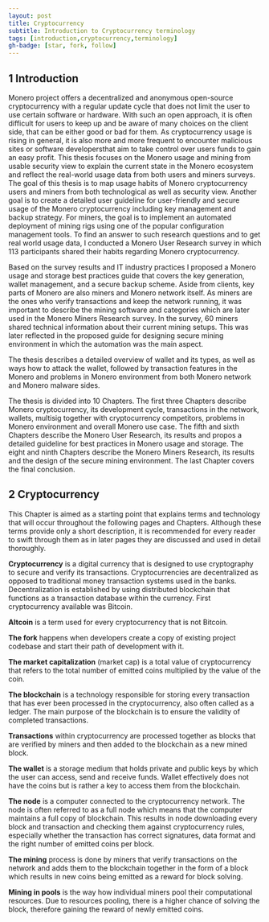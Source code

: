 ```yaml
---
layout: post
title: Cryptocurrency
subtitle: Introduction to Cryptocurrency terminology 
tags: [introduction,cryptocurrency,terminology]
gh-badge: [star, fork, follow]
---
```


## 1 Introduction
Monero project offers a decentralized and anonymous open-source cryptocurrency with a regular update cycle that does not limit the user to use certain software or hardware. With such an open approach, it is often difficult for users to keep up and be aware of many choices on the client side, that can be either good or bad for them. As cryptocurrency usage is rising in general, it is also more and more frequent to encounter malicious sites or software developersthat aim to take control over users funds to gain an easy profit. This thesis focuses on the Monero usage and mining from usable security view to explain the current state in the Monero ecosystem and reflect
the real-world usage data from both users and miners surveys. The goal of this thesis is to map usage habits of Monero cryptocurrency users and miners from both technological as well as security view. Another goal is to create a detailed user guideline for user-friendly and secure usage of the Monero cryptocurrency including key management and backup strategy. For miners, the goal is to implement an automated deployment of mining rigs using one of the popular configuration management tools.
To find an answer to such research questions and to get real world usage data, I conducted a Monero User Research survey in which 113 participants shared their habits regarding Monero cryptocurrency.

Based on the survey results and IT industry practices I proposed a Monero usage and storage best practices guide that covers the key generation, wallet management, and a secure backup scheme. Aside from clients, key parts of Monero are also miners and Monero network itself. As miners are the ones who verify transactions and keep the network running, it was important to describe the mining software and categories which are later used in the Monero Miners Research survey. In the survey, 60 miners shared technical information about their current mining setups. This was later reflected in the proposed guide for designing secure mining environment in which the automation was the main aspect.

The thesis describes a detailed overview of wallet and its types, as well as ways how to attack the wallet, followed by transaction features in the Monero and problems in Monero environment from both Monero network and Monero malware sides. 

The thesis is divided into 10 Chapters. The first three Chapters describe Monero cryptocurrency, its development cycle, transactions in the network, wallets, multisig together with cryptocurrency competitors, problems in Monero environment and overall Monero use case. The fifth and sixth Chapters describe the Monero User Research, its results and propos a detailed guideline for best practices in Monero usage and storage. The eight and ninth Chapters describe the Monero Miners Research, its results and the design of the secure mining environment. The last Chapter covers the final conclusion.

## 2 Cryptocurrency
This Chapter is aimed as a starting point that explains terms and technology that will occur throughout the following pages and Chapters. Although these terms provide only a short description, it is recommended for every reader to swift through them as in later pages they are discussed and used in detail thoroughly.

**Cryptocurrency** is a digital currency that is designed to use cryptography to secure and verify its transactions. Cryptocurrencies are decentralized as opposed to traditional money transaction systems used in the banks. Decentralization is established by using distributed blockchain that functions as a transaction database within the currency. First cryptocurrency available was Bitcoin.

**Altcoin** is a term used for every cryptocurrency that is not Bitcoin.

**The fork** happens when developers create a copy of existing project codebase and start their path of development with it.

**The market capitalization** (market cap) is a total value of cryptocurrency that refers to the total number of emitted coins multiplied by the value of the coin.

**The blockchain** is a technology responsible for storing every transaction that has ever been processed in the cryptocurrency, also often called as a ledger. The main purpose of the blockchain is to ensure the validity of completed transactions.

**Transactions** within cryptocurrency are processed together as blocks that are verified by miners and then added to the blockchain as a new mined block.

**The wallet** is a storage medium that holds private and public keys by which the user can access, send and receive funds. Wallet effectively does not have the coins but is rather a key to access them from the blockchain.

**The node** is a computer connected to the cryptocurrency network. The node is often referred to as a full node which means that the computer maintains a full copy of blockchain. This results in node downloading every block and transaction and checking them against cryptocurrency rules, especially whether the transaction has correct
signatures, data format and the right number of emitted coins per block.

**The mining** process is done by miners that verify transactions on the network and adds them to the blockchain together in the form of a block which results in new coins being emitted as a reward for block solving.

**Mining in pools** is the way how individual miners pool their computational resources. Due to resources pooling, there is a higher chance of solving the block, therefore gaining the reward of newly emitted coins.
